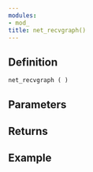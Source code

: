 ```yaml
---
modules:
- mod_
title: net_recvgraph()
---
```


## Definition

    net_recvgraph ( )

## Parameters

## Returns

## Example

```
```
